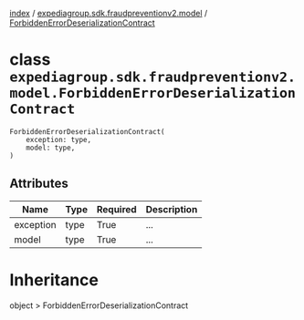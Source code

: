 [index](index.md) / [expediagroup.sdk.fraudpreventionv2.model](expediagroup.sdk.fraudpreventionv2.model.md) / [ForbiddenErrorDeserializationContract](ForbiddenErrorDeserializationContract.md)
# class `expediagroup.sdk.fraudpreventionv2.model.ForbiddenErrorDeserializationContract`
```
ForbiddenErrorDeserializationContract(
    exception: type,
    model: type,
)
```





## Attributes
    
    
        
    
        
    

|    Name   | Type | Required | Description |
|-----------|------|----------|-------------|
| exception | type |   True   |     ...     |
|   model   | type |   True   |     ...     |










# Inheritance
object  > ForbiddenErrorDeserializationContract